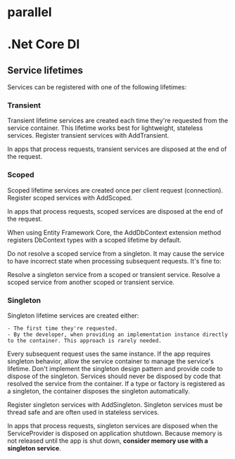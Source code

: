 # parallel

# .Net Core DI

## Service lifetimes

Services can be registered with one of the following lifetimes:

### Transient
  
Transient lifetime services are created each time they're requested from the service container. This lifetime works best for lightweight, stateless services. Register transient services with AddTransient.

In apps that process requests, transient services are disposed at the end of the request.

### Scoped
  
Scoped lifetime services are created once per client request (connection). Register scoped services with AddScoped.

In apps that process requests, scoped services are disposed at the end of the request.

When using Entity Framework Core, the AddDbContext extension method registers DbContext types with a scoped lifetime by default.

Do not resolve a scoped service from a singleton. It may cause the service to have incorrect state when processing subsequent requests. It's fine to:

Resolve a singleton service from a scoped or transient service.
Resolve a scoped service from another scoped or transient service.

### Singleton
  
Singleton lifetime services are created either:

    - The first time they're requested.
    - By the developer, when providing an implementation instance directly to the container. This approach is rarely needed.
Every subsequent request uses the same instance. If the app requires singleton behavior, allow the service container to manage the service's lifetime. Don't implement the singleton design pattern and provide code to dispose of the singleton. Services should never be disposed by code that resolved the service from the container. If a type or factory is registered as a singleton, the container disposes the singleton automatically.

Register singleton services with AddSingleton. Singleton services must be thread safe and are often used in stateless services.

In apps that process requests, singleton services are disposed when the ServiceProvider is disposed on application shutdown. Because memory is not released until the app is shut down, **consider memory use with a singleton service**.

